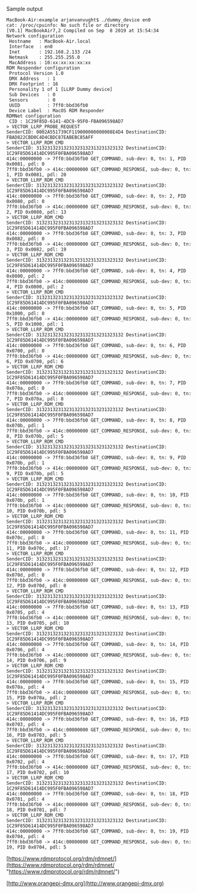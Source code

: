 Sample output

	MacBook-Air:example arjanvanvught$ ./dummy_device en0
	cat: /proc/cpuinfo: No such file or directory
	[V0.1] MacBookAir7,2 Compiled on Sep  8 2019 at 15:54:34
	Network configuration
	 Hostname   : MacBook-Air.local
	 Interface  : en0
	 Inet       : 192.168.2.133 /24
	 Netmask    : 255.255.255.0
	 MacAddress : 10:xx:xx:xx:xx:xx
	RDM Responder configuration
	 Protocol Version 1.0
	 DMX Address   : 1
	 DMX Footprint : 16
	 Personality 1 of 1 [LLRP Dummy device]
	 Sub Devices   : 0
	 Sensors       : 0
	 UUID          : 7ff0:bbd36fb0
	 Device Label  : MacOS RDM Responder
	RDMNet configuration
	 CID : 1C29F85D-6141-4DC9-95F0-FBA096598AD7
	> VECTOR_LLRP_PROBE_REQUEST
	SenderCID: 0002A551739CF119000000000008E4D4 DestinationCID: FBAD822CBD0C4D4CBDC87EABEBC85AFF
	> VECTOR_LLRP_RDM_CMD
	SenderCID: 31323132313231323132313231323132 DestinationCID: 1C29F85D61414DC995F0FBA096598AD7
	414c:00000000 -> 7ff0:bbd36fb0 GET_COMMAND, sub-dev: 0, tn: 1, PID 0x0081, pdl: 0
	7ff0:bbd36fb0 -> 414c:00000000 GET_COMMAND_RESPONSE, sub-dev: 0, tn: 1, PID 0x0081, pdl: 20
	> VECTOR_LLRP_RDM_CMD
	SenderCID: 31323132313231323132313231323132 DestinationCID: 1C29F85D61414DC995F0FBA096598AD7
	414c:00000000 -> 7ff0:bbd36fb0 GET_COMMAND, sub-dev: 0, tn: 2, PID 0x0080, pdl: 0
	7ff0:bbd36fb0 -> 414c:00000000 GET_COMMAND_RESPONSE, sub-dev: 0, tn: 2, PID 0x0080, pdl: 13
	> VECTOR_LLRP_RDM_CMD
	SenderCID: 31323132313231323132313231323132 DestinationCID: 1C29F85D61414DC995F0FBA096598AD7
	414c:00000000 -> 7ff0:bbd36fb0 GET_COMMAND, sub-dev: 0, tn: 3, PID 0x0082, pdl: 0
	7ff0:bbd36fb0 -> 414c:00000000 GET_COMMAND_RESPONSE, sub-dev: 0, tn: 3, PID 0x0082, pdl: 19
	> VECTOR_LLRP_RDM_CMD
	SenderCID: 31323132313231323132313231323132 DestinationCID: 1C29F85D61414DC995F0FBA096598AD7
	414c:00000000 -> 7ff0:bbd36fb0 GET_COMMAND, sub-dev: 0, tn: 4, PID 0x0800, pdl: 2
	7ff0:bbd36fb0 -> 414c:00000000 GET_COMMAND_RESPONSE, sub-dev: 0, tn: 4, PID 0x0800, pdl: 2
	> VECTOR_LLRP_RDM_CMD
	SenderCID: 31323132313231323132313231323132 DestinationCID: 1C29F85D61414DC995F0FBA096598AD7
	414c:00000000 -> 7ff0:bbd36fb0 GET_COMMAND, sub-dev: 0, tn: 5, PID 0x1000, pdl: 0
	7ff0:bbd36fb0 -> 414c:00000000 GET_COMMAND_RESPONSE, sub-dev: 0, tn: 5, PID 0x1000, pdl: 1
	> VECTOR_LLRP_RDM_CMD
	SenderCID: 31323132313231323132313231323132 DestinationCID: 1C29F85D61414DC995F0FBA096598AD7
	414c:00000000 -> 7ff0:bbd36fb0 GET_COMMAND, sub-dev: 0, tn: 6, PID 0x0700, pdl: 0
	7ff0:bbd36fb0 -> 414c:00000000 GET_COMMAND_RESPONSE, sub-dev: 0, tn: 6, PID 0x0700, pdl: 6
	> VECTOR_LLRP_RDM_CMD
	SenderCID: 31323132313231323132313231323132 DestinationCID: 1C29F85D61414DC995F0FBA096598AD7
	414c:00000000 -> 7ff0:bbd36fb0 GET_COMMAND, sub-dev: 0, tn: 7, PID 0x070a, pdl: 0
	7ff0:bbd36fb0 -> 414c:00000000 GET_COMMAND_RESPONSE, sub-dev: 0, tn: 7, PID 0x070a, pdl: 8
	> VECTOR_LLRP_RDM_CMD
	SenderCID: 31323132313231323132313231323132 DestinationCID: 1C29F85D61414DC995F0FBA096598AD7
	414c:00000000 -> 7ff0:bbd36fb0 GET_COMMAND, sub-dev: 0, tn: 8, PID 0x070b, pdl: 1
	7ff0:bbd36fb0 -> 414c:00000000 GET_COMMAND_RESPONSE, sub-dev: 0, tn: 8, PID 0x070b, pdl: 5
	> VECTOR_LLRP_RDM_CMD
	SenderCID: 31323132313231323132313231323132 DestinationCID: 1C29F85D61414DC995F0FBA096598AD7
	414c:00000000 -> 7ff0:bbd36fb0 GET_COMMAND, sub-dev: 0, tn: 9, PID 0x070b, pdl: 1
	7ff0:bbd36fb0 -> 414c:00000000 GET_COMMAND_RESPONSE, sub-dev: 0, tn: 9, PID 0x070b, pdl: 5
	> VECTOR_LLRP_RDM_CMD
	SenderCID: 31323132313231323132313231323132 DestinationCID: 1C29F85D61414DC995F0FBA096598AD7
	414c:00000000 -> 7ff0:bbd36fb0 GET_COMMAND, sub-dev: 0, tn: 10, PID 0x070b, pdl: 1
	7ff0:bbd36fb0 -> 414c:00000000 GET_COMMAND_RESPONSE, sub-dev: 0, tn: 10, PID 0x070b, pdl: 5
	> VECTOR_LLRP_RDM_CMD
	SenderCID: 31323132313231323132313231323132 DestinationCID: 1C29F85D61414DC995F0FBA096598AD7
	414c:00000000 -> 7ff0:bbd36fb0 GET_COMMAND, sub-dev: 0, tn: 11, PID 0x070c, pdl: 0
	7ff0:bbd36fb0 -> 414c:00000000 GET_COMMAND_RESPONSE, sub-dev: 0, tn: 11, PID 0x070c, pdl: 17
	> VECTOR_LLRP_RDM_CMD
	SenderCID: 31323132313231323132313231323132 DestinationCID: 1C29F85D61414DC995F0FBA096598AD7
	414c:00000000 -> 7ff0:bbd36fb0 GET_COMMAND, sub-dev: 0, tn: 12, PID 0x070d, pdl: 0
	7ff0:bbd36fb0 -> 414c:00000000 GET_COMMAND_RESPONSE, sub-dev: 0, tn: 12, PID 0x070d, pdl: 0
	> VECTOR_LLRP_RDM_CMD
	SenderCID: 31323132313231323132313231323132 DestinationCID: 1C29F85D61414DC995F0FBA096598AD7
	414c:00000000 -> 7ff0:bbd36fb0 GET_COMMAND, sub-dev: 0, tn: 13, PID 0x0705, pdl: 4
	7ff0:bbd36fb0 -> 414c:00000000 GET_COMMAND_RESPONSE, sub-dev: 0, tn: 13, PID 0x0705, pdl: 10
	> VECTOR_LLRP_RDM_CMD
	SenderCID: 31323132313231323132313231323132 DestinationCID: 1C29F85D61414DC995F0FBA096598AD7
	414c:00000000 -> 7ff0:bbd36fb0 GET_COMMAND, sub-dev: 0, tn: 14, PID 0x0706, pdl: 4
	7ff0:bbd36fb0 -> 414c:00000000 GET_COMMAND_RESPONSE, sub-dev: 0, tn: 14, PID 0x0706, pdl: 9
	> VECTOR_LLRP_RDM_CMD
	SenderCID: 31323132313231323132313231323132 DestinationCID: 1C29F85D61414DC995F0FBA096598AD7
	414c:00000000 -> 7ff0:bbd36fb0 GET_COMMAND, sub-dev: 0, tn: 15, PID 0x070a, pdl: 4
	7ff0:bbd36fb0 -> 414c:00000000 GET_COMMAND_RESPONSE, sub-dev: 0, tn: 15, PID 0x070a, pdl: 2
	> VECTOR_LLRP_RDM_CMD
	SenderCID: 31323132313231323132313231323132 DestinationCID: 1C29F85D61414DC995F0FBA096598AD7
	414c:00000000 -> 7ff0:bbd36fb0 GET_COMMAND, sub-dev: 0, tn: 16, PID 0x0703, pdl: 4
	7ff0:bbd36fb0 -> 414c:00000000 GET_COMMAND_RESPONSE, sub-dev: 0, tn: 16, PID 0x0703, pdl: 5
	> VECTOR_LLRP_RDM_CMD
	SenderCID: 31323132313231323132313231323132 DestinationCID: 1C29F85D61414DC995F0FBA096598AD7
	414c:00000000 -> 7ff0:bbd36fb0 GET_COMMAND, sub-dev: 0, tn: 17, PID 0x0702, pdl: 4
	7ff0:bbd36fb0 -> 414c:00000000 GET_COMMAND_RESPONSE, sub-dev: 0, tn: 17, PID 0x0702, pdl: 10
	> VECTOR_LLRP_RDM_CMD
	SenderCID: 31323132313231323132313231323132 DestinationCID: 1C29F85D61414DC995F0FBA096598AD7
	414c:00000000 -> 7ff0:bbd36fb0 GET_COMMAND, sub-dev: 0, tn: 18, PID 0x0701, pdl: 4
	7ff0:bbd36fb0 -> 414c:00000000 GET_COMMAND_RESPONSE, sub-dev: 0, tn: 18, PID 0x0701, pdl: 7
	> VECTOR_LLRP_RDM_CMD
	SenderCID: 31323132313231323132313231323132 DestinationCID: 1C29F85D61414DC995F0FBA096598AD7
	414c:00000000 -> 7ff0:bbd36fb0 GET_COMMAND, sub-dev: 0, tn: 19, PID 0x0704, pdl: 4
	7ff0:bbd36fb0 -> 414c:00000000 GET_COMMAND_RESPONSE, sub-dev: 0, tn: 19, PID 0x0704, pdl: 5

[https://www.rdmprotocol.org/rdm/rdmnet/](https://www.rdmprotocol.org/rdm/rdmnet/ "https://www.rdmprotocol.org/rdm/rdmnet/")

[http://www.orangepi-dmx.org](http://www.orangepi-dmx.org)

